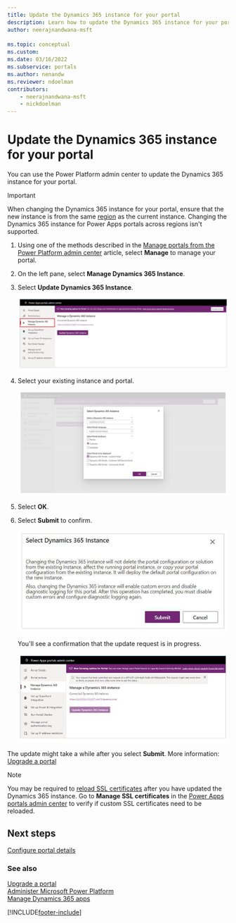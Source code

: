 ```yaml
---
title: Update the Dynamics 365 instance for your portal
description: Learn how to update the Dynamics 365 instance for your portal.
author: neerajnandwana-msft

ms.topic: conceptual
ms.custom: 
ms.date: 03/16/2022
ms.subservice: portals
ms.author: nenandw
ms.reviewer: ndoelman
contributors:
    - neerajnandwana-msft
    - nickdoelman
---
```


# Update the Dynamics 365 instance for your portal

You can use the Power Platform admin center to update the Dynamics 365 instance for your portal.

> [!IMPORTANT]
> When changing the Dynamics 365 instance for your portal, ensure that the new instance is from the same [region](/power-platform/admin/regions-overview) as the current instance. Changing the Dynamics 365 instance for Power Apps portals across regions isn't supported.

1. Using one of the methods described in the [Manage portals from the Power Platform admin center](power-platform-admin-center.md) article, select **Manage** to manage your portal.

1. On the left pane, select **Manage Dynamics 365 Instance**.

1. Select **Update Dynamics 365 Instance**.

    ![Update your Dynamics 365 instance.](media/power-platform-admin-center/update-dynamics365-instance.png "Update your Dynamics 365 instance")

1. Select your existing instance and portal.

    ![Select your Dynamics 365 instance.](media/power-platform-admin-center/select-dynamics365-instance.png "Select your Dynamics 365 instance")

1. Select **OK**.

1. Select **Submit** to confirm.

    ![Submit Dynamics 365 solution update.](media/power-platform-admin-center/submit-selection.png "Submit Dynamics 365 solution update")

    You'll see a confirmation that the update request is in progress.

    ![Update request submitted.](media/power-platform-admin-center/update-request-submitted.png "Update request submitted")

The update might take a while after you select **Submit**. More information: [Upgrade a portal](upgrade-portal.md)

> [!NOTE]
> You may be required to [reload SSL certificates](manage-ssl-certificates.md) after you have updated the Dynamics 365 instance. Go to **Manage SSL certificates** in the [Power Apps portals admin center](admin-overview.md) to verify if custom SSL certificates need to be reloaded.

## Next steps

[Configure portal details](portal-details.md)

### See also

[Upgrade a portal](upgrade-portal.md) <br>
[Administer Microsoft Power Platform](/power-platform/admin/admin-documentation) <br>
[Manage Dynamics 365 apps](/power-platform/admin/manage-apps)


[!INCLUDE[footer-include](../../../includes/footer-banner.md)]